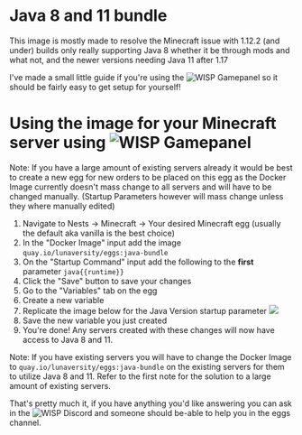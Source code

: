 # Java 8 and 11 bundle

This image is mostly made to resolve the Minecraft issue with 1.12.2 (and under) builds only really supporting Java 8 whether it be through mods and what not, and the newer versions needing Java 11 after 1.17

I've made a small little guide if you're using the ![WISP Gamepanel](https://wisp.gg) so it should be fairly easy to get setup for yourself!

# Using the image for your Minecraft server using ![WISP Gamepanel](https://wisp.gg)

Note: If you have a large amount of existing servers already it would be best to create a new egg for new orders to be placed on this egg as the Docker Image currently doesn't mass change to all servers and will have to be changed manually. (Startup Parameters however will mass change unless they where manually edited)

1. Navigate to Nests -> Minecraft -> Your desired Minecraft egg (usually the default aka vanilla is the best choice)
2. In the "Docker Image" input add the image `quay.io/lunaversity/eggs:java-bundle`
3. On the "Startup Command" input add the following to the **first** parameter `java{{runtime}}`
4. Click the "Save" button to save your changes
5. Go to the "Variables" tab on the egg
6. Create a new variable
7. Replicate the image below for the Java Version startup parameter
![](https://i.imgur.com/ublfGUv.png)
8. Save the new variable you just created
9. You're done! Any servers created with these changes will now have access to Java 8 and 11.

Note: If you have existing servers you will have to change the Docker Image to `quay.io/lunaversity/eggs:java-bundle` on the existing servers for them to utilize Java 8 and 11.
Refer to the first note for the solution to a large amount of existing servers.

That's pretty much it, if you have anything you'd like answering you can ask in the ![WISP Discord](https://wisp.gg/discord) and someone should be-able to help you in the eggs channel.
